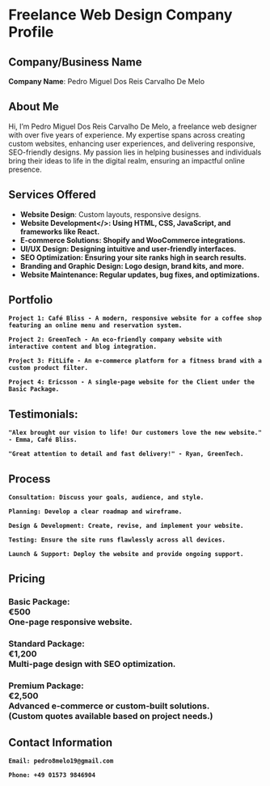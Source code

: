 # Freelance Web Design Company Profile

## Company/Business Name
<b>Company Name</b>: Pedro Miguel Dos Reis Carvalho De Melo

## About Me
Hi, I’m Pedro Miguel Dos Reis Carvalho De Melo, a freelance web designer with over five years of experience. My expertise spans across creating custom websites, enhancing user experiences, and delivering responsive, SEO-friendly designs. My passion lies in helping businesses and individuals bring their ideas to life in the digital realm, ensuring an impactful online presence.

## Services Offered
- <b>Website Design</b>: Custom layouts, responsive designs.
- <b>Website Development</>: Using HTML, CSS, JavaScript, and frameworks like React.
- <b>E-commerce Solutions</b>: Shopify and WooCommerce integrations.
- <b>UI/UX Design</b>: Designing intuitive and user-friendly interfaces.
- <b>SEO Optimization</b>: Ensuring your site ranks high in search results.
- <b>Branding and Graphic Design</b>: Logo design, brand kits, and more.
- <b>Website Maintenance</b>: Regular updates, bug fixes, and optimizations.

## Portfolio

    Project 1: Café Bliss - A modern, responsive website for a coffee shop featuring an online menu and reservation system.

    Project 2: GreenTech - An eco-friendly company website with interactive content and blog integration.

    Project 3: FitLife - An e-commerce platform for a fitness brand with a custom product filter.

    Project 4: Ericsson - A single-page website for the Client under the Basic Package.

## Testimonials:

    "Alex brought our vision to life! Our customers love the new website." - Emma, Café Bliss.

    "Great attention to detail and fast delivery!" - Ryan, GreenTech.

## Process

    Consultation: Discuss your goals, audience, and style.

    Planning: Develop a clear roadmap and wireframe.

    Design & Development: Create, revise, and implement your website.

    Testing: Ensure the site runs flawlessly across all devices.

    Launch & Support: Deploy the website and provide ongoing support.

## Pricing

### Basic Package: <br>€500 <br>One-page responsive website. <br>

### Standard Package: <br>€1,200 <br>Multi-page design with SEO optimization.

### Premium Package: <br>€2,500 <br>Advanced e-commerce or custom-built solutions. <br>(Custom quotes available based on project needs.)

## Contact Information

    Email: pedro8melo19@gmail.com

    Phone: +49 01573 9846904
